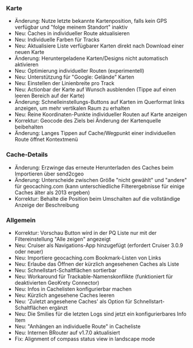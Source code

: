 ### Karte
- Änderung: Nutze letzte bekannte Kartenposition, falls kein GPS verfügbar und "folge meinem Standort" inaktiv
- Neu: Caches in individueller Route aktualisieren
- Neu: Individuelle Farben für Tracks
- Neu: Aktualisiere Liste verfügbarer Karten direkt nach Download einer neuen Karte
- Änderung: Heruntergeladene Karten/Designs nicht automatisch aktivieren
- Neu: Optimierung individueller Routen (experimentell)
- Neu: Unterstützung für "Google: Gelände" Karten
- Neu: Einstellen der Linienbreite pro Track
- Neu: Actionbar der Karte auf Wunsch ausblenden (Tippe auf einen leeren Bereich auf der Karte)
- Änderung: Schnelleinstellungs-Buttons auf Karten im Querformat links anzeigen, um mehr vertikalen Raum zu erhalten
- Neu: Reine Koordinaten-Punkte individueller Routen auf Karte anzeigen
- Korrektur: Geocode des Ziels bei Änderung der Kartenquelle beibehalten
- Änderung: Langes Tippen auf Cache/Wegpunkt einer individuellen Route öffnet Kontextmenü

### Cache-Details
- Änderung: Erzwinge das erneute Herunterladen des Caches beim Importieren über send2cgeo
- Änderung: Unterscheide zwischen Größe "nicht gewählt" und "andere" für geocaching.com (kann unterschiedliche Filterergebnisse für einige Caches älter als 2013 ergeben)
- Korrektur: Behalte die Position beim Umschalten auf die vollständige Anzeige der Beschreibung

### Allgemein
- Korrektur: Vorschau Button wird in der PQ Liste nur mit der Filtereinstellung "Alle zeigen" angezeigt
- Neu: Cruiser als Navigations-App hinzugefügt (erfordert Cruiser 3.0.9 oder neuer)
- Neu: Importiere geocaching.com Bookmark-Listen von Links
- Neu: Erlaube das Öffnen der kürzlich angesehenen Caches als Liste
- Neu: Schnellstart-Schaltflächen sortierbar
- Neu: Workaround für Trackable-Namenskonflikte (funktioniert für deaktivierten GeoKrety Connector)
- Neu: Infos in Cachelisten konfigurierbar machen
- Neu: Kürzlich angesehene Caches leeren
- Neu: 'Zuletzt angesehene Caches' als Option für Schnellstart-Schaltflächen ergänzt
- Neu: Die Smilies für die letzten Logs sind jetzt ein konfigurierbares Info Item
- Neu: "Anhängen an individuelle Route" in Cacheliste
- Neu: Internen BRouter auf v1.7.0 aktualisiert
- Fix: Alignment of compass status view in landscape mode
